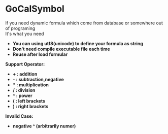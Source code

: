 # GoCalSymbol
If you need dynamic formula which come from database or somewhere out of programing   
It's what you need

* **You can using utf8(unicode) to define your formula as string**
* **Don't need compile executable file each time**
* **Reuse after load formular**

**Support Operator:** 
* **+ : addition**
* **- : subtraction,negative**
* **\* : multiplication**
* **/ : division**
* **^ : power** 
* **( : left brackets**
* **) : right brackets**

**Invalid Case:**
* **negative ^ (arbitrarily numer)** 
